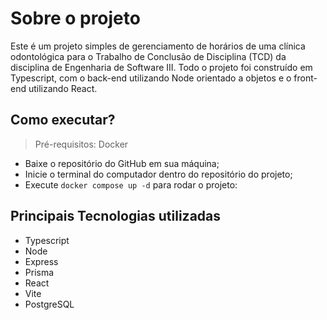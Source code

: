 # Sobre o projeto
Este é um projeto simples de gerenciamento de horários de uma clínica odontológica para o Trabalho de Conclusão de Disciplina (TCD) da disciplina de Engenharia de Software III. Todo o projeto foi construído em Typescript, com o back-end utilizando Node orientado a objetos e o front-end utilizando React.

## Como executar?
> Pré-requisitos: Docker
+ Baixe o repositório do GitHub em sua máquina;
+ Inicie o terminal do computador dentro do repositório do projeto;
+ Execute ```docker compose up -d``` para rodar o projeto:

## Principais Tecnologias utilizadas
+ Typescript
+ Node
+ Express
+ Prisma
+ React
+ Vite
+ PostgreSQL
